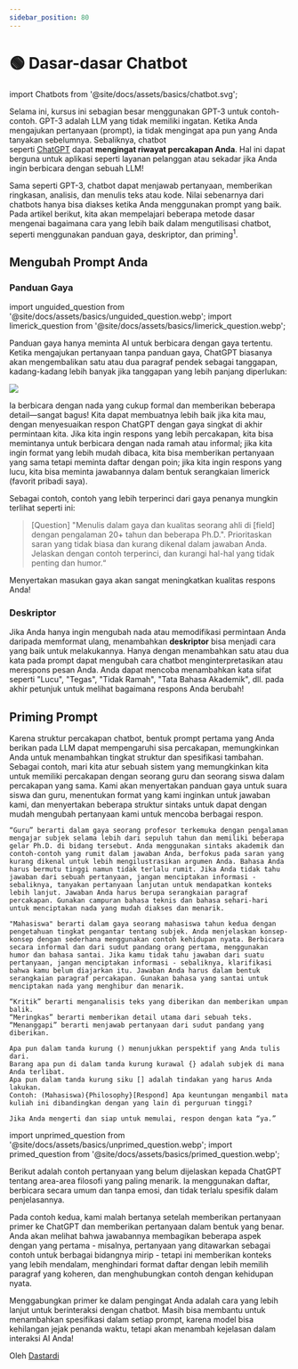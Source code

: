 ```yaml
---
sidebar_position: 80
---
```


# 🟢 Dasar-dasar Chatbot


import Chatbots from '@site/docs/assets/basics/chatbot.svg';

<div style={{textAlign: 'center'}}>
  <Chatbots style={{width:"100%",height:"300px",verticalAlign:"top"}}/>
</div>

Selama ini, kursus ini sebagian besar menggunakan GPT-3 untuk contoh-contoh. GPT-3 adalah LLM yang tidak memiliki ingatan. Ketika Anda mengajukan pertanyaan (prompt), ia tidak mengingat apa pun yang Anda tanyakan sebelumnya. Sebaliknya, chatbot seperti [ChatGPT](http://chat.openai.com) dapat **mengingat riwayat percakapan Anda**. Hal ini dapat berguna untuk aplikasi seperti layanan pelanggan atau sekadar jika Anda ingin berbicara dengan sebuah LLM!

Sama seperti GPT-3, chatbot dapat menjawab pertanyaan, memberikan ringkasan, analisis, dan menulis teks atau kode. Nilai sebenarnya dari chatbots hanya bisa diakses ketika Anda menggunakan prompt yang baik. Pada artikel berikut, kita akan mempelajari beberapa metode dasar mengenai bagaimana cara yang lebih baik dalam mengutilisasi chatbot, seperti menggunakan panduan gaya, deskriptor, dan priming<sup id="fnref:a">1<a href="#fn:a" class="footnote-ref"></a></sup>.

## Mengubah Prompt Anda

### Panduan Gaya

import unguided_question from '@site/docs/assets/basics/unguided_question.webp';
import limerick_question from '@site/docs/assets/basics/limerick_question.webp';

Panduan gaya hanya meminta AI untuk berbicara dengan gaya tertentu. Ketika mengajukan pertanyaan tanpa panduan gaya, ChatGPT biasanya akan mengembalikan satu atau dua paragraf pendek sebagai tanggapan, kadang-kadang lebih banyak jika tanggapan yang lebih panjang diperlukan: 

<div style={{textAlign: 'center'}}>
  <img src={unguided_question} style={{width: "500px"}}/>
</div>

Ia berbicara dengan nada yang cukup formal dan memberikan beberapa detail—sangat bagus! Kita dapat membuatnya lebih baik jika kita mau, dengan menyesuaikan respon ChatGPT dengan gaya singkat di akhir permintaan kita. Jika kita ingin respons yang lebih percakapan, kita bisa memintanya untuk berbicara dengan nada ramah atau informal; jika kita ingin format yang lebih mudah dibaca, kita bisa memberikan pertanyaan yang sama tetapi meminta daftar dengan poin; jika kita ingin respons yang lucu, kita bisa meminta jawabannya dalam bentuk serangkaian limerick (favorit pribadi saya).

<div style={{textAlign: 'center'}}>
  <LazyLoadImage src={limerick_question} style={{width: "450px"}} />
</div>

Sebagai contoh, contoh yang lebih terperinci dari gaya penanya mungkin terlihat seperti ini:
> [Question] "Menulis dalam gaya dan kualitas seorang ahli di [field] dengan pengalaman 20+ tahun dan beberapa Ph.D.". Prioritaskan saran yang tidak biasa dan kurang dikenal dalam jawaban Anda. Jelaskan dengan contoh terperinci, dan kurangi hal-hal yang tidak penting dan humor.“

Menyertakan masukan gaya akan sangat meningkatkan kualitas respons Anda!

### Deskriptor

Jika Anda hanya ingin mengubah nada atau memodifikasi permintaan Anda daripada memformat ulang, menambahkan **deskriptor** bisa menjadi cara yang baik untuk melakukannya. Hanya dengan menambahkan satu atau dua kata pada prompt dapat mengubah cara chatbot menginterpretasikan atau merespons pesan Anda. Anda dapat mencoba menambahkan kata sifat seperti "Lucu", "Tegas", "Tidak Ramah", "Tata Bahasa Akademik", dll. pada akhir petunjuk untuk melihat bagaimana respons Anda berubah!

## Priming Prompt

Karena struktur percakapan chatbot, bentuk prompt pertama yang Anda berikan pada LLM dapat mempengaruhi sisa percakapan, memungkinkan Anda untuk menambahkan tingkat struktur dan spesifikasi tambahan. Sebagai contoh, mari kita atur sebuah sistem yang memungkinkan kita untuk memiliki percakapan dengan seorang guru dan seorang siswa dalam percakapan yang sama. Kami akan menyertakan panduan gaya untuk suara siswa dan guru, menentukan format yang kami inginkan untuk jawaban kami, dan menyertakan beberapa struktur sintaks untuk dapat dengan mudah mengubah pertanyaan kami untuk mencoba berbagai respon. 

    “Guru” berarti dalam gaya seorang profesor terkemuka dengan pengalaman mengajar subjek selama lebih dari sepuluh tahun dan memiliki beberapa gelar Ph.D. di bidang tersebut. Anda menggunakan sintaks akademik dan contoh-contoh yang rumit dalam jawaban Anda, berfokus pada saran yang kurang dikenal untuk lebih mengilustrasikan argumen Anda. Bahasa Anda harus bermutu tinggi namun tidak terlalu rumit. Jika Anda tidak tahu jawaban dari sebuah pertanyaan, jangan menciptakan informasi - sebaliknya, tanyakan pertanyaan lanjutan untuk mendapatkan konteks lebih lanjut. Jawaban Anda harus berupa serangkaian paragraf percakapan. Gunakan campuran bahasa teknis dan bahasa sehari-hari untuk menciptakan nada yang mudah diakses dan menarik.  
    
    "Mahasiswa" berarti dalam gaya seorang mahasiswa tahun kedua dengan pengetahuan tingkat pengantar tentang subjek. Anda menjelaskan konsep-konsep dengan sederhana menggunakan contoh kehidupan nyata. Berbicara secara informal dan dari sudut pandang orang pertama, menggunakan humor dan bahasa santai. Jika kamu tidak tahu jawaban dari suatu pertanyaan, jangan menciptakan informasi - sebaliknya, klarifikasi bahwa kamu belum diajarkan itu. Jawaban Anda harus dalam bentuk serangkaian paragraf percakapan. Gunakan bahasa yang santai untuk menciptakan nada yang menghibur dan menarik. 
    
    “Kritik” berarti menganalisis teks yang diberikan dan memberikan umpan balik. 
    “Meringkas” berarti memberikan detail utama dari sebuah teks.
    “Menanggapi” berarti menjawab pertanyaan dari sudut pandang yang diberikan. 
    
    Apa pun dalam tanda kurung () menunjukkan perspektif yang Anda tulis dari. 
    Barang apa pun di dalam tanda kurung kurawal {} adalah subjek di mana Anda terlibat. 
    Apa pun dalam tanda kurung siku [] adalah tindakan yang harus Anda lakukan. 
    Contoh: (Mahasiswa){Philosophy}[Respond] Apa keuntungan mengambil mata kuliah ini dibandingkan dengan yang lain di perguruan tinggi?
    
    Jika Anda mengerti dan siap untuk memulai, respon dengan kata “ya.”

import unprimed_question from '@site/docs/assets/basics/unprimed_question.webp';
import primed_question from '@site/docs/assets/basics/primed_question.webp';

Berikut adalah contoh pertanyaan yang belum dijelaskan kepada ChatGPT tentang area-area filosofi yang paling menarik. Ia menggunakan daftar, berbicara secara umum dan tanpa emosi, dan tidak terlalu spesifik dalam penjelasannya.  

<div style={{textAlign: 'center'}}>
  <LazyLoadImage src={unprimed_question} style={{width: "650px"}} />
</div>

Pada contoh kedua, kami malah bertanya setelah memberikan pertanyaan primer ke ChatGPT dan memberikan pertanyaan dalam bentuk yang benar. Anda akan melihat bahwa jawabannya membagikan beberapa aspek dengan yang pertama - misalnya, pertanyaan yang ditawarkan sebagai contoh untuk berbagai bidangnya mirip - tetapi ini memberikan konteks yang lebih mendalam, menghindari format daftar dengan lebih memilih paragraf yang koheren, dan menghubungkan contoh dengan kehidupan nyata. 

<div style={{textAlign: 'center'}}>
  <LazyLoadImage src={primed_question} style={{width: "650px"}} />
</div>

Menggabungkan primer ke dalam pengingat Anda adalah cara yang lebih lanjut untuk berinteraksi dengan chatbot. Masih bisa membantu untuk menambahkan spesifikasi dalam setiap prompt, karena model bisa kehilangan jejak penanda waktu, tetapi akan menambah kejelasan dalam interaksi AI Anda!

Oleh [Dastardi](https://twitter.com/lukescurrier)

[^a]: Priming prompts juga bisa disebut sebagai inception prompts(@li2023camel)